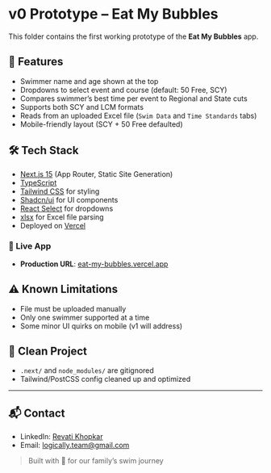 # v0 Prototype – Eat My Bubbles

This folder contains the first working prototype of the **Eat My Bubbles** app.

## 🎯 Features

- Swimmer name and age shown at the top
- Dropdowns to select event and course (default: 50 Free, SCY)
- Compares swimmer’s best time per event to Regional and State cuts
- Supports both SCY and LCM formats
- Reads from an uploaded Excel file (`Swim Data` and `Time Standards` tabs)
- Mobile-friendly layout (SCY + 50 Free defaulted)

## 🛠️ Tech Stack

- [Next.js 15](https://nextjs.org/) (App Router, Static Site Generation)
- [TypeScript](https://www.typescriptlang.org/)
- [Tailwind CSS](https://tailwindcss.com/) for styling
- [Shadcn/ui](https://ui.shadcn.com/) for UI components
- [React Select](https://react-select.com/) for dropdowns
- [xlsx](https://github.com/SheetJS/sheetjs) for Excel file parsing
- Deployed on [Vercel](https://vercel.com)

### 🔗 Live App

- **Production URL**: [eat-my-bubbles.vercel.app](https://eat-my-bubbles.vercel.app)

## ⚠️ Known Limitations

- File must be uploaded manually
- Only one swimmer supported at a time
- Some minor UI quirks on mobile (v1 will address)

## 🧹 Clean Project

- `.next/` and `node_modules/` are gitignored
- Tailwind/PostCSS config cleaned up and optimized

---

## 📬 Contact

- LinkedIn: [Revati Khopkar](https://www.linkedin.com/in/revati-khopkar-6449261b/)
- Email: [logically.team@gmail.com](mailto:logically.team@gmail.com)

> Built with 💙 for our family’s swim journey

